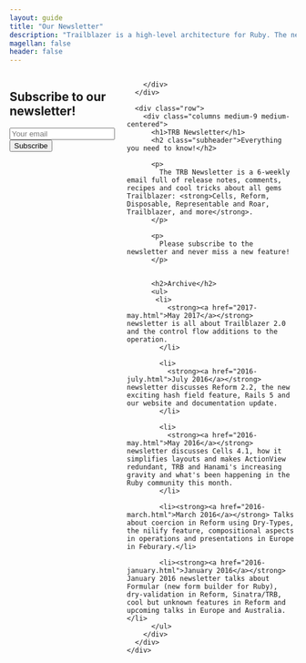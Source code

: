 ```yaml
---
layout: guide
title: "Our Newsletter"
description: "Trailblazer is a high-level architecture for Ruby. The newsletter broadcasts hottest changes about its gems: Cells, Reform, Representable, Roar, Disposable, and more."
magellan: false
header: false
---
```


<section class="marketing-book book">
  <div class="row">
    <div class="columns">
      <div class="row">
        <div class="columns medium-9 medium-centered">
          <!-- Begin MailChimp Signup Form -->
          <div id="mc_embed_signup">
            <form action="//trailblazerb.us8.list-manage.com/subscribe/post?u=bbe5021ab6fbdc94a16f0d036&amp;id=a69f6e4652" method="post" id="mc-embedded-subscribe-form" name="mc-embedded-subscribe-form" class="validate" target="_blank" novalidate>
              <div id="mc_embed_signup_scroll">
                <h2>Subscribe to our newsletter!</h2>
                <div class="mc-field-group">
                  <input type="email" value="" name="EMAIL" class="required email" id="mce-EMAIL" placeholder="Your email">
                </div>
                <div id="mce-responses" class="clear">
                  <div class="response" id="mce-error-response" style="display:none"></div>
                  <div class="response" id="mce-success-response" style="display:none"></div>
                </div>    <!-- real people should not fill this in and expect good things - do not remove this or risk form bot signups-->
                <div style="position: absolute; left: -5000px;" aria-hidden="true"><input type="text" name="b_bbe5021ab6fbdc94a16f0d036_a69f6e4652" tabindex="-1" value=""></div>
                <div class="clear"><input type="submit" value="Subscribe" name="subscribe" id="mc-embedded-subscribe" class="button"></div>
              </div>
            </form>
          </div>
          <script type='text/javascript' src='//s3.amazonaws.com/downloads.mailchimp.com/js/mc-validate.js'></script><script type='text/javascript'>(function($) {window.fnames = new Array(); window.ftypes = new Array();fnames[0]='EMAIL';ftypes[0]='email';fnames[1]='FNAME';ftypes[1]='text';fnames[2]='LNAME';ftypes[2]='text';}(jQuery));var $mcj = jQuery.noConflict(true);</script>
          <!--End mc_embed_signup-->

        </div>
      </div>

      <div class="row">
        <div class="columns medium-9 medium-centered">
          <h1>TRB Newsletter</h1>
          <h2 class="subheader">Everything you need to know!</h2>

          <p>
            The TRB Newsletter is a 6-weekly email full of release notes, comments, recipes and cool tricks about all gems Trailblazer: <strong>Cells, Reform, Disposable, Representable and Roar, Trailblazer, and more</strong>.
          </p>

          <p>
            Please subscribe to the newsletter and never miss a new feature!
          </p>


          <h2>Archive</h2>
          <ul>
           <li>
              <strong><a href="2017-may.html">May 2017</a></strong> newsletter is all about Trailblazer 2.0 and the control flow additions to the operation.
            </li>

            <li>
              <strong><a href="2016-july.html">July 2016</a></strong> newsletter discusses Reform 2.2, the new exciting hash field feature, Rails 5 and our website and documentation update.
            </li>

            <li>
              <strong><a href="2016-may.html">May 2016</a></strong> newsletter discusses Cells 4.1, how it simplifies layouts and makes ActionView redundant, TRB and Hanami's increasing gravity and what's been happening in the Ruby community this month.
            </li>

            <li><strong><a href="2016-march.html">March 2016</a></strong> Talks about coercion in Reform using Dry-Types, the nilify feature, compositional aspects in operations and presentations in Europe in Feburary.</li>

            <li><strong><a href="2016-january.html">January 2016</a></strong> January 2016 newsletter talks about Formular (new form builder for Ruby), dry-validation in Reform, Sinatra/TRB, cool but unknown features in Reform and upcoming talks in Europe and Australia.</li>
          </ul>
        </div>
      </div>
    </div>
  </div>
</section>
